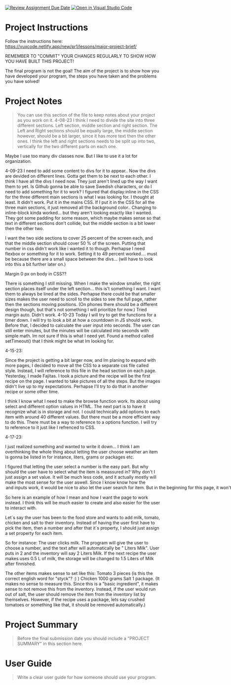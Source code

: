 [![Review Assignment Due Date](https://classroom.github.com/assets/deadline-readme-button-8d59dc4de5201274e310e4c54b9627a8934c3b88527886e3b421487c677d23eb.svg)](https://classroom.github.com/a/9iUTyIJt)
[![Open in Visual Studio Code](https://classroom.github.com/assets/open-in-vscode-c66648af7eb3fe8bc4f294546bfd86ef473780cde1dea487d3c4ff354943c9ae.svg)](https://classroom.github.com/online_ide?assignment_repo_id=10702130&assignment_repo_type=AssignmentRepo)
# Project Instructions
Follow the instructions here: https://vuxcode.netlify.app/new/pr1/lessons/major-project-brief/

REMEMBER TO "COMMIT" YOUR CHANGES REGULARLY TO SHOW HOW YOU HAVE BUILT THIS PROJECT! 

The final program is not the goal! The aim of the project is to show how you have developed your program, the steps you have taken and the problems you have solved!

# Project Notes

> You can use this section of the file to keep notes about your project as you work on it.
4-08-23
I think I need to divide the site into three different sections. Left section, middle section and right section. The Left and Right sections should be equally large, the middle section however, should be a bit larger, since it has more text then the other ones. I think the left and right sections needs to be split up into two, vertically for the two different parts on each one. 

Maybe I use too many div classes now. But I like to use it a lot for organization. 

4-09-23
I need to add some content to divs for it to appear..
Now the divs are devided on different lines. Gotta get them to be next to each other. 
I think I have all the divs I need now. They just aren't lined up the way I want them to yet. 
Is Github gonna be able to save Swedish characters, or do I need to add something for it to work?
I figured that display:inline in the CSS for the three different main sections is what I was looking for.
I thought at least. It didn't work. Put it in the mains CSS. If I put it in the CSS for all the three main sections, it just removed all the background color..
Changing to inline-block kinda worked... but they aren't looking exactly like I wanted. They got some padding for some reason, which maybe makes sense so that text in different sections don't collide, but the middle section is a bit lower then the other two. 

I want the two side sections to cover 25 percent of the screen each, and that the middle section should cover 50 % of the screen. Putting that number in css didn't work like i wanted it to though. Perhapse I need flexbox or something for it to work.
Setting it to 49 percent worked.... must be because there are a small space between the divs... (will have to look into this a bit further later on.)

Margin 0 px on body in CSS?? 

There is something I still missing. When I make the window smaller, the right section places itself under the left section... this is't something I want. I want them to always be lined at the sides. Perhapse there could be that smaller sizes makes the user need to scroll to the sides to see the full page, rather then the sections moving positions. (On phones there should be a different design though, but that's not something I will prioritize for now.)
Tried margin auto. Didn't work.
4-10-23
Today I will try to get the functions for a timer down. 
I will try to look a bit at how a countdown in JS should work. Before that, I decided to calculate the user input into seconds. The user can still enter minutes, but the minutes will be calculated into seconds with simple math. Im not sure if this is what I need yet.
Found a method called setTimeout() that I think might be what Im looking for.

4-15-23:

Since the project is getting a bit larger now, and Im planing to expand with more pages, I decided to move all the CSS to a separate css file called style. Instead, I will reference to this file in the head section on each page.
Yesterday, I made Fajitas. I took a picture and the recipe will be the first recipe on the page. 
I wanted to take pictures of all the steps. But the images didn't live up to my expectations. Perhapse I'll try to do that in another recipe or some other time. 

I think I know what I need to make the browse function work. 
Its about using select and different option values in HTML. The next part is to have it recognize what is in storage and not. I could technically add options to each item with around 40 different values. But there must be a more efficient way to do this. There must be a way to reference to a options function. I will try to reference to it just like I refrenced to CSS. 

4-17-23:

I just realized something and wanted to write it down... I think I am overthinking the whole thing about letting the user choose weather an item is gonna be listed in for instance, liters, grams or packages etc. 

I figured that letting the user select a number is the easy part. But why should the user have to select what the item is meassured in? Why don't I just assign a set value. It will be much less code, and it actually mostly will make the most sense for the user aswell. Since I know know how the <Option> and <Select> inputs work, it would be nice to also let the user search for item. But in the beginning for this page, it won't be essential since it won't be that large for now... 

So here is an example of how I mean and how I want the page to work instead. I think this will be much easier to create and also easier for the user to interact with.

Let´s say the user has been to the food store and wants to add milk, tomato, chicken and salt to their inventory.
Instead of having the user first have to pick the item, then a number and after that it´s property, I should just assign a set property for each item.

So for instance:
The user clicks milk. 
The program will give the user to choose a number, and the text after will automatically be " Liters Milk". 
User puts in 2 and the inventory will say 2 Liters Milk.
If the next recipe the user makes uses 0.5 L of milk, the storage will be changed to 1.5 Liters of Milk after finnished. 

The other items makes sense to set like this:
Tomato 3 pieces (is this the correct english word for "styck"? :) )
Chicken 1000 grams
Salt 1 package. (It makes no sense to measure this. Since this is a "basic ingredient", it makes sense to not remove this from the inventory. Instead, if the user would run out of salt, the user should remove the item from the inventory list by themselves. However, if the recipe uses a package, lets say crushed tomatoes or something like that, it should be removed automatically.)



# Project Summary

> Before the final submission date you should include a "PROJECT SUMMARY" in this section here. 

# User Guide

> Write a clear user guide for how someone should use your program.
